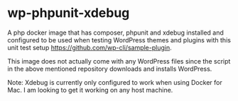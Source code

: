 # wp-phpunit-xdebug
A php docker image that has composer, phpunit and xdebug installed and configured to be used when testing WordPress themes and plugins with this unit test setup https://github.com/wp-cli/sample-plugin.

This image does not actually come with any WordPress files since the script in the above mentioned repository downloads and installs WordPress.

Note: Xdebug is currently only configured to work when using Docker for Mac. I am looking to get it working on any host machine.
